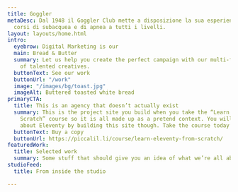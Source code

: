 ```yaml
---
title: Goggler
metaDesc: Dal 1948 il Goggler Club mette a disposizione la sua esperienza offrendo
  corsi di subacquea e di apnea a tutti i livelli.
layout: layouts/home.html
intro:
  eyebrow: Digital Marketing is our
  main: Bread & Butter
  summary: Let us help you create the perfect campaign with our multi-faceted team
    of talented creatives.
  buttonText: See our work
  buttonUrl: "/work"
  image: "/images/bg/toast.jpg"
  imageAlt: Buttered toasted white bread
primaryCTA:
  title: This is an agency that doesn’t actually exist
  summary: This is the project site you build when you take the “Learn Eleventy From
    Scratch” course so it is all made up as a pretend context. You will learn a lot
    about Eleventy by building this site though. Take the course today!
  buttonText: Buy a copy
  buttonUrl: https://piccalil.li/course/learn-eleventy-from-scratch/
featuredWork:
  title: Selected work
  summary: Some stuff that should give you an idea of what we’re all about.
studioFeed:
  title: From inside the studio

---
```

